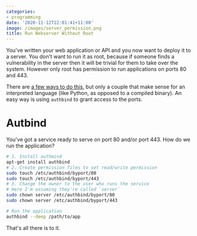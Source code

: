 ```yaml
---
categories:
- programming
date: '2020-11-12T22:01:41+11:00'
image: /images/server_permission.png
title: Run Webserver Without Root
---
```


You've written your web application or API and you now want to deploy it to a server.
You don't want to run it as root, because if someone finds a vulnerability in the server then it will be trivial for them to take over the system.
However only root has permission to run applications on ports 80 and 443.

There are [a few ways to do this](https://stackoverflow.com/questions/413807/is-there-a-way-for-non-root-processes-to-bind-to-privileged-ports-on-linux), but only a couple that make sense for an interpreted language (like Python, as opposed to a compiled binary).
An easy way is using `authbind` to grant access to the ports.

# Autbind

You've got a service ready to serve on port 80 and/or port 443.
How do we run the application?


```sh
# 1. Install authmind
apt-get install authbind
# 2. Create permission files to set read/write permission
sudo touch /etc/authbind/byport/80
sudo touch /etc/authbind/byport/443
# 3. Change the owner to the user who runs the service
# Here I'm assuming they're called `server`
sudo chown server /etc/authbind/byport/80
sudo chown server /etc/authbind/byport/443

# Run the application
authbind --deep /path/to/app
```

That's all there is to it.
